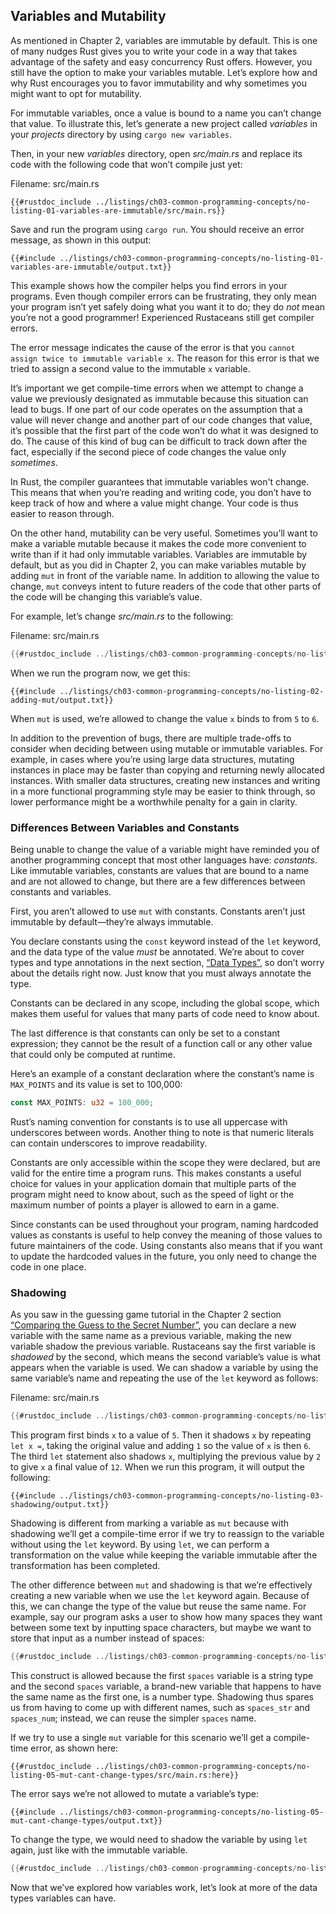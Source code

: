 ## Variables and Mutability

As mentioned in Chapter 2, variables are immutable by default. This is one of
many nudges Rust gives you to write your code in a way that takes advantage of
the safety and easy concurrency Rust offers. However, you still have the option
to make your variables mutable. Let’s explore how and why Rust encourages you
to favor immutability and why sometimes you might want to opt for mutability.

For immutable variables, once a value is bound to a name you can’t change
that value. To illustrate this, let’s generate a new project called *variables*
in your *projects* directory by using `cargo new variables`.

Then, in your new *variables* directory, open *src/main.rs* and replace its
code with the following code that won’t compile just yet:

<span class="filename">Filename: src/main.rs</span>

```rust,ignore,does_not_compile
{{#rustdoc_include ../listings/ch03-common-programming-concepts/no-listing-01-variables-are-immutable/src/main.rs}}
```

Save and run the program using `cargo run`. You should receive an error
message, as shown in this output:

```console
{{#include ../listings/ch03-common-programming-concepts/no-listing-01-variables-are-immutable/output.txt}}
```

This example shows how the compiler helps you find errors in your programs.
Even though compiler errors can be frustrating, they only mean your program
isn’t yet safely doing what you want it to do; they do *not* mean you’re not a
good programmer! Experienced Rustaceans still get compiler errors.

The error message indicates the cause of the error is that you `cannot assign
twice to immutable variable x`. The reason for this error is that we tried to
assign a second value to the immutable `x` variable.

It’s important we get compile-time errors when we attempt to change a value we
previously designated as immutable because this situation can lead to bugs. If
one part of our code operates on the assumption that a value will never change
and another part of our code changes that value, it’s possible that the first
part of the code won’t do what it was designed to do. The cause of this kind of
bug can be difficult to track down after the fact, especially if the second
piece of code changes the value only *sometimes*.

In Rust, the compiler guarantees that immutable variables won't change. This
means that when you’re reading and writing code, you don’t have to keep track
of how and where a value might change. Your code is thus easier to reason
through.

On the other hand, mutability can be very useful. Sometimes you’ll want to
make a variable mutable because it makes the code more convenient to write than
if it had only immutable variables. Variables are immutable by default, but as
you did in Chapter 2, you can make variables mutable by adding `mut` in front
of the variable name. In addition to allowing the value to change, `mut`
conveys intent to future readers of the code that other parts of the code will
be changing this variable’s value.

For example, let’s change *src/main.rs* to the following:

<span class="filename">Filename: src/main.rs</span>

```rust
{{#rustdoc_include ../listings/ch03-common-programming-concepts/no-listing-02-adding-mut/src/main.rs}}
```

When we run the program now, we get this:

```console
{{#include ../listings/ch03-common-programming-concepts/no-listing-02-adding-mut/output.txt}}
```

When `mut` is used, we’re allowed to change the value `x` binds to from
`5` to `6`.

In addition to the prevention of bugs, there are multiple trade-offs to
consider when deciding between using mutable or immutable variables. For
example, in cases where you’re using large data structures, mutating instances
in place may be faster than copying and returning newly allocated instances.
With smaller data structures, creating new instances and writing in a more
functional programming style may be easier to think through, so lower
performance might be a worthwhile penalty for a gain in clarity.

### Differences Between Variables and Constants

Being unable to change the value of a variable might have reminded you of
another programming concept that most other languages have: *constants*. Like
immutable variables, constants are values that are bound to a name and are not
allowed to change, but there are a few differences between constants and
variables.

First, you aren’t allowed to use `mut` with constants. Constants aren’t just
immutable by default—they’re always immutable.

You declare constants using the `const` keyword instead of the `let` keyword,
and the data type of the value *must* be annotated. We’re about to cover types
and type annotations in the next section, [“Data Types”][data-types]<!-- ignore
-->, so don’t worry about the details right now. Just know that you must always
annotate the type.

Constants can be declared in any scope, including the global scope, which makes
them useful for values that many parts of code need to know about.

The last difference is that constants can only be set to a constant expression;
they cannot be the result of a function call or any other value that could only
be computed at runtime.

Here’s an example of a constant declaration where the constant’s name is
`MAX_POINTS` and its value is set to 100,000:

```rust
const MAX_POINTS: u32 = 100_000;
```

Rust’s naming convention for constants is to use all uppercase with underscores
between words. Another thing to note is that numeric literals can contain
underscores to improve readability.

Constants are only accessible within the scope they were declared, but are
valid for the entire time a program runs. This makes constants a useful choice
for values in your application domain that multiple parts of the program might
need to know about, such as the speed of light or the maximum number of points
a player is allowed to earn in a game.

Since constants can be used throughout your program, naming hardcoded values as
constants is useful to help convey the meaning of those values to future
maintainers of the code. Using constants also means that if you want to update
the hardcoded values in the future, you only need to change the code in one
place.


### Shadowing

As you saw in the guessing game tutorial in the Chapter 2 section [“Comparing
the Guess to the Secret Number”][comparing-the-guess-to-the-secret-number]<!--
ignore -->, you can declare a new variable with the same name as a previous
variable, making the new variable shadow the previous variable. Rustaceans say
the first variable is *shadowed* by the second, which means the second
variable’s value is what appears when the variable is used. We can shadow a
variable by using the same variable’s name and repeating the use of the `let`
keyword as follows:

<span class="filename">Filename: src/main.rs</span>

```rust
{{#rustdoc_include ../listings/ch03-common-programming-concepts/no-listing-03-shadowing/src/main.rs}}
```

This program first binds `x` to a value of `5`. Then it shadows `x` by
repeating `let x =`, taking the original value and adding `1` so the value of
`x` is then `6`. The third `let` statement also shadows `x`, multiplying the
previous value by `2` to give `x` a final value of `12`. When we run this
program, it will output the following:

```console
{{#include ../listings/ch03-common-programming-concepts/no-listing-03-shadowing/output.txt}}
```

Shadowing is different from marking a variable as `mut` because with shadowing
we’ll get a compile-time error if we try to reassign to the variable without
using the `let` keyword. By using `let`, we can perform a transformation on the
value while keeping the variable immutable after the transformation has been
completed.

The other difference between `mut` and shadowing is that we’re effectively
creating a new variable when we use the `let` keyword again. Because of this,
we can change the type of the value but reuse the same name. For example, say
our program asks a user to show how many spaces they want between some text by
inputting space characters, but maybe we want to store that input as a number
instead of spaces:

```rust
{{#rustdoc_include ../listings/ch03-common-programming-concepts/no-listing-04-shadowing-can-change-types/src/main.rs:here}}
```

This construct is allowed because the first `spaces` variable is a string type
and the second `spaces` variable, a brand-new variable that happens to have the
same name as the first one, is a number type. Shadowing thus spares us from
having to come up with different names, such as `spaces_str` and `spaces_num`;
instead, we can reuse the simpler `spaces` name.

If we try to use a single `mut` variable for this scenario we’ll get a
compile-time error, as shown here:

```rust,ignore,does_not_compile
{{#rustdoc_include ../listings/ch03-common-programming-concepts/no-listing-05-mut-cant-change-types/src/main.rs:here}}
```

The error says we’re not allowed to mutate a variable’s type:

```console
{{#include ../listings/ch03-common-programming-concepts/no-listing-05-mut-cant-change-types/output.txt}}
```

To change the type, we would need to shadow the variable by using `let` again,
just like with the immutable variable.

```rust
{{#rustdoc_include ../listings/ch03-common-programming-concepts/no-listing-35-mut-shadowing/src/main.rs:here}}
```

Now that we’ve explored how variables work, let’s look at more of the data
types variables can have.

[comparing-the-guess-to-the-secret-number]:
ch02-00-guessing-game-tutorial.html#comparing-the-guess-to-the-secret-number
[data-types]: ch03-02-data-types.html#data-types
